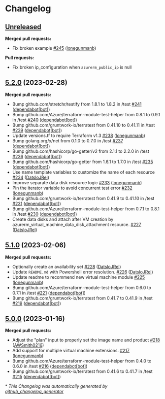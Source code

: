 # Changelog

## [Unreleased](https://github.com/Azure/terraform-azurerm-compute/tree/HEAD)

**Merged pull requests:**

- Fix broken example [\#245](https://github.com/Azure/terraform-azurerm-compute/pull/245) ([lonegunmanb](https://github.com/lonegunmanb))

**Pull requests:**

* Fix broken ip_configuration when `azurerm_public_ip` is null

## [5.2.0](https://github.com/Azure/terraform-azurerm-compute/tree/5.2.0) (2023-02-28)

**Merged pull requests:**

- Bump github.com/stretchr/testify from 1.8.1 to 1.8.2 in /test [\#241](https://github.com/Azure/terraform-azurerm-compute/pull/241) ([dependabot[bot]](https://github.com/apps/dependabot))
- Bump github.com/Azure/terraform-module-test-helper from 0.8.1 to 0.9.1 in /test [\#240](https://github.com/Azure/terraform-azurerm-compute/pull/240) ([dependabot[bot]](https://github.com/apps/dependabot))
- Bump github.com/gruntwork-io/terratest from 0.41.10 to 0.41.11 in /test [\#239](https://github.com/Azure/terraform-azurerm-compute/pull/239) ([dependabot[bot]](https://github.com/apps/dependabot))
- Update versions.tf to require Terraform v1.3 [\#238](https://github.com/Azure/terraform-azurerm-compute/pull/238) ([lonegunmanb](https://github.com/lonegunmanb))
- Bump golang.org/x/net from 0.1.0 to 0.7.0 in /test [\#237](https://github.com/Azure/terraform-azurerm-compute/pull/237) ([dependabot[bot]](https://github.com/apps/dependabot))
- Bump github.com/hashicorp/go-getter/v2 from 2.1.1 to 2.2.0 in /test [\#236](https://github.com/Azure/terraform-azurerm-compute/pull/236) ([dependabot[bot]](https://github.com/apps/dependabot))
- Bump github.com/hashicorp/go-getter from 1.6.1 to 1.7.0 in /test [\#235](https://github.com/Azure/terraform-azurerm-compute/pull/235) ([dependabot[bot]](https://github.com/apps/dependabot))
- Use name template variables to customize the name of each resource [\#234](https://github.com/Azure/terraform-azurerm-compute/pull/234) ([DatsloJRel](https://github.com/DatsloJRel))
- Improve separate data disk resource logic [\#233](https://github.com/Azure/terraform-azurerm-compute/pull/233) ([lonegunmanb](https://github.com/lonegunmanb))
- Pin the iterator variable to avoid concurrent test error [\#232](https://github.com/Azure/terraform-azurerm-compute/pull/232) ([lonegunmanb](https://github.com/lonegunmanb))
- Bump github.com/gruntwork-io/terratest from 0.41.9 to 0.41.10 in /test [\#231](https://github.com/Azure/terraform-azurerm-compute/pull/231) ([dependabot[bot]](https://github.com/apps/dependabot))
- Bump github.com/Azure/terraform-module-test-helper from 0.7.1 to 0.8.1 in /test [\#230](https://github.com/Azure/terraform-azurerm-compute/pull/230) ([dependabot[bot]](https://github.com/apps/dependabot))
- Create data disks and attach after VM creation by azurerm\_virtual\_machine\_data\_disk\_attachment resource. [\#227](https://github.com/Azure/terraform-azurerm-compute/pull/227) ([DatsloJRel](https://github.com/DatsloJRel))

## [5.1.0](https://github.com/Azure/terraform-azurerm-compute/tree/5.1.0) (2023-02-06)

**Merged pull requests:**

- Optionally create an availability set [\#228](https://github.com/Azure/terraform-azurerm-compute/pull/228) ([DatsloJRel](https://github.com/DatsloJRel))
- Update `README.md` with Powershell error resolution. [\#226](https://github.com/Azure/terraform-azurerm-compute/pull/226) ([DatsloJRel](https://github.com/DatsloJRel))
- Update readme to recommend new virtual machine module [\#225](https://github.com/Azure/terraform-azurerm-compute/pull/225) ([lonegunmanb](https://github.com/lonegunmanb))
- Bump github.com/Azure/terraform-module-test-helper from 0.6.0 to 0.7.1 in /test [\#221](https://github.com/Azure/terraform-azurerm-compute/pull/221) ([dependabot[bot]](https://github.com/apps/dependabot))
- Bump github.com/gruntwork-io/terratest from 0.41.7 to 0.41.9 in /test [\#219](https://github.com/Azure/terraform-azurerm-compute/pull/219) ([dependabot[bot]](https://github.com/apps/dependabot))

## [5.0.0](https://github.com/Azure/terraform-azurerm-compute/tree/5.0.0) (2023-01-16)

**Merged pull requests:**

- Adjust the "plan" input to properly set the image name and product [\#218](https://github.com/Azure/terraform-azurerm-compute/pull/218) ([AWSmith0216](https://github.com/AWSmith0216))
- Add support for multiple virtual machine extensions. [\#217](https://github.com/Azure/terraform-azurerm-compute/pull/217) ([lonegunmanb](https://github.com/lonegunmanb))
- Bump github.com/Azure/terraform-module-test-helper from 0.4.0 to 0.6.0 in /test [\#216](https://github.com/Azure/terraform-azurerm-compute/pull/216) ([dependabot[bot]](https://github.com/apps/dependabot))
- Bump github.com/gruntwork-io/terratest from 0.41.6 to 0.41.7 in /test [\#215](https://github.com/Azure/terraform-azurerm-compute/pull/215) ([dependabot[bot]](https://github.com/apps/dependabot))



\* *This Changelog was automatically generated by [github_changelog_generator](https://github.com/github-changelog-generator/github-changelog-generator)*
